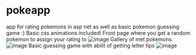 # pokeapp
app for rating pokemons in asp net as well as basic pokemon guessing game :)
Basic css animations included!
Front page where you get a random pokemon to assign your rating to
![image](https://github.com/JanCiechan/pokeapp/assets/64535774/95c3381b-e477-4f94-84bd-3ba524ee2037)
Gallery of met pokemons
![image](https://github.com/JanCiechan/pokeapp/assets/64535774/7577f0c3-7c43-47d8-b121-de6f77c3bb46)
Basic guessing game with abilit of getting letter tips
![image](https://github.com/JanCiechan/pokeapp/assets/64535774/acaf098c-4365-4101-b347-87887b120c2a)


